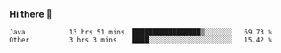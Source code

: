### Hi there 👋

<!--
**urzz/urzz** is a ✨ _special_ ✨ repository because its `README.md` (this file) appears on your GitHub profile.

Here are some ideas to get you started:

- 🔭 I’m currently working on ...
- 🌱 I’m currently learning ...
- 👯 I’m looking to collaborate on ...
- 🤔 I’m looking for help with ...
- 💬 Ask me about ...
- 📫 How to reach me: ...
- 😄 Pronouns: ...
- ⚡ Fun fact: ...
-->

<!--START_SECTION:waka-->

```text
Java           13 hrs 51 mins  █████████████████▒░░░░░░░   69.73 %
Other          3 hrs 3 mins    ████░░░░░░░░░░░░░░░░░░░░░   15.42 %
```

<!--END_SECTION:waka-->
